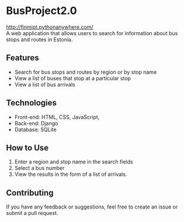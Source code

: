 # BusProject2.0
http://finmipt.pythonanywhere.com/ <br>
A web application that allows users to search for information about bus stops and routes in Estonia.

## Features

- Search for bus stops and routes by region or by stop name
- View a list of buses that stop at a particular stop
- View a list of bus arrivals

## Technologies

- Front-end: HTML, CSS, JavaScript,
- Back-end: Django
- Database: SQLite

## How to Use

1. Enter a region and stop name in the search fields
2. Select a bus number
3. View the results in the form of a list of arrivals.

## Contributing

If you have any feedback or suggestions, feel free to create an issue or submit a pull request.
